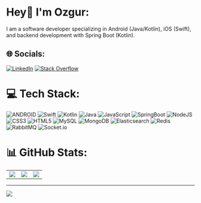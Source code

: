 # Hey👋 I'm Ozgur:
I am a software developer specializing in Android (Java/Kotlin), iOS (Swift), and backend development with Spring Boot (Kotlin).

## 🌐 Socials:
[![LinkedIn](https://img.shields.io/badge/LinkedIn-%230077B5.svg?logo=linkedin&logoColor=white)](https://linkedin.com/in/ozgurbaykal) [![Stack Overflow](https://img.shields.io/badge/-Stackoverflow-FE7A16?logo=stack-overflow&logoColor=white)](https://stackoverflow.com/users/19826534/ozgurbaykal) 

# 💻 Tech Stack:
![ANDROID](https://img.shields.io/badge/android-%2320232a.svg?style=for-the-badge&logo=android&logoColor=%a4c639) ![Swift](https://img.shields.io/badge/Swift-F54A2A?style=for-the-badge&logo=swift&logoColor=white) ![Kotlin](https://img.shields.io/badge/kotlin-%230095D5.svg?style=for-the-badge&logo=kotlin&logoColor=white) ![Java](https://img.shields.io/badge/java-%23ED8B00.svg?style=for-the-badge&logo=java&logoColor=white) ![JavaScript](https://img.shields.io/badge/javascript-%23323330.svg?style=for-the-badge&logo=javascript&logoColor=%23F7DF1E) ![SpringBoot](https://img.shields.io/badge/Spring%20Boot-6DB33F?style=for-the-badge&logo=springboot&logoColor=fff) ![NodeJS](https://img.shields.io/badge/node.js-6DA55F?style=for-the-badge&logo=node.js&logoColor=white) ![CSS3](https://img.shields.io/badge/css3-%231572B6.svg?style=for-the-badge&logo=css3&logoColor=white)  ![HTML5](https://img.shields.io/badge/html5-%23E34F26.svg?style=for-the-badge&logo=html5&logoColor=white) ![MySQL](https://img.shields.io/badge/mysql-%2300f.svg?style=for-the-badge&logo=mysql&logoColor=white) ![MongoDB](https://img.shields.io/badge/MongoDB-%234ea94b.svg?style=for-the-badge&logo=mongodb&logoColor=white) ![Elasticsearch](https://img.shields.io/badge/Elasticsearch-005571?style=for-the-badge&logo=elasticsearch&logoColor=white)
![Redis](https://img.shields.io/badge/Redis-%23DD0031.svg?style=for-the-badge&logo=redis&logoColor=white) ![RabbitMQ](https://img.shields.io/badge/RabbitMQ-FF6600?style=for-the-badge&logo=rabbitmq&logoColor=white)
![Socket.io](https://img.shields.io/badge/Socket.io-black?style=for-the-badge&logo=socket.io&badgeColor=010101) 

# 📊 GitHub Stats:

|   |  |   |
| ------------- | ------------- |------------- |
| ![](https://github-readme-stats.vercel.app/api?username=ozgurbaykal&theme=blueberry&hide_border=false&include_all_commits=true&count_private=true)  | ![](https://github-readme-streak-stats.herokuapp.com/?user=ozgurbaykal&theme=blueberry&hide_border=false)  | ![](https://github-readme-stats.vercel.app/api/top-langs/?username=ozgurbaykal&theme=blueberry&hide_border=false&include_all_commits=true&count_private=true&layout=compact) |

---
[![](https://visitcount.itsvg.in/api?id=ozgurbaykal&icon=0&color=0)](https://visitcount.itsvg.in)
